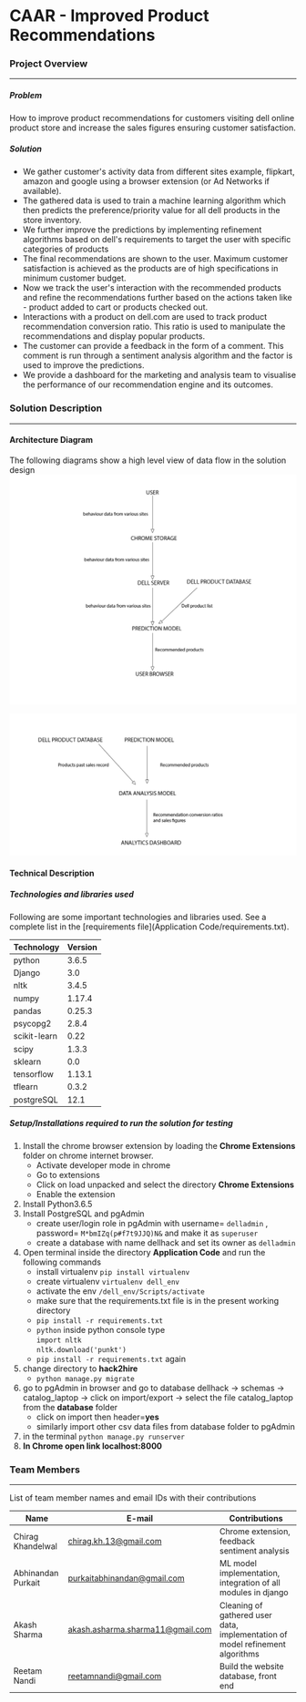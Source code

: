 # CAAR - Improved Product Recommendations

### Project Overview
----------------------------------
##### Problem

How to improve product recommendations for customers visiting dell online product store and increase the sales figures ensuring customer satisfaction.


##### Solution

* We gather customer's activity data from different sites example, flipkart, amazon and google using a browser extension (or Ad Networks if available).
* The gathered data is used to train a machine learning algorithm which then predicts the preference/priority value for all dell products in the store inventory.
* We further improve the predictions by implementing refinement algorithms based on dell's requirements to target the user with specific categories of products
* The final recommendations are shown to the user. Maximum customer satisfaction is achieved as the products are of high specifications in minimum customer budget.
* Now we track the user's interaction with the recommended products and refine the recommendations further based on the actions taken like - product added to cart or products checked out.
* Interactions with a product on dell.com are used to track product recommendation conversion ratio. This ratio is used to manipulate the recommendations and display popular products.
* The customer can provide a feedback in the form of a comment. This comment is run through a sentiment analysis algorithm and the factor is used to improve the predictions.
* We provide a dashboard for the marketing and analysis team to visualise the performance of our recommendation engine and its outcomes.

### Solution Description
----------------------------------

#### Architecture Diagram

The following diagrams show a high level view of data flow in the solution design
![alt text](/dfd.png "data flow")

![alt text](/analyticsdfd.png "anlytics data flow")
#### Technical Description

##### Technologies and libraries used
 Following are some important technologies and libraries used. See a complete list in the [requirements file](Application Code/requirements.txt).

|Technology | Version |
|---|---|
|python|3.6.5|
|Django|3.0|
|nltk|3.4.5|
|numpy|1.17.4|
|pandas|0.25.3|
|psycopg2|2.8.4|
|scikit-learn|0.22|
|scipy|1.3.3|
|sklearn|0.0|
|tensorflow|1.13.1|
|tflearn|0.3.2|
|postgreSQL|12.1 |


##### Setup/Installations required to run the solution for testing

1. Install the chrome browser extension by loading the __Chrome Extensions__ folder on chrome internet browser.
    * Activate developer mode in chrome
    * Go to extensions
    * Click on load unpacked and select the directory __Chrome Extensions__
    * Enable the extension
2. Install Python3.6.5
3. Install PostgreSQL and pgAdmin
    * create user/login role in pgAdmin with username= `delladmin` , password= `M*bmIZq(p#f7t9JJQ)N&` and make it as `superuser`
    * create a database with name dellhack and set its owner as `delladmin`
4. Open terminal inside the directory __Application Code__ and run the following commands
    * install virtualenv ` pip install virtualenv `
    * create virtualenv ` virtualenv dell_env `
    * activate the env ` /dell_env/Scripts/activate `
    * make sure that the requirements.txt file is in the present working directory
    * ` pip install -r requirements.txt `
    * ` python ` inside python console type <br/>` import nltk `<br/>` nltk.download('punkt') `
    * ` pip install -r requirements.txt ` again
5. change directory to __hack2hire__
    * ` python manage.py migrate `
6. go to pgAdmin in browser and go to database dellhack -> schemas -> catalog_laptop -> click on import/export -> select the file catalog_laptop from the __database__ folder
    * click on import then header=__yes__
    * similarly import other csv data files from database folder to pgAdmin
7. in the terminal ` python manage.py runserver `
8. __In Chrome open link localhost:8000__


### Team Members
----------------------------------

List of team member names and email IDs with their contributions

|Name|E-mail|Contributions|
|---|---|---|
|Chirag Khandelwal|chirag.kh.13@gmail.com|Chrome extension, feedback sentiment analysis|
|Abhinandan Purkait|purkaitabhinandan@gmail.com|ML model implementation, integration of all modules in django|
|Akash Sharma|akash.asharma.sharma11@gmail.com|Cleaning of gathered user data, implementation of model refinement algorithms|
|Reetam Nandi|reetamnandi@gmail.com|Build the website database, front end|


